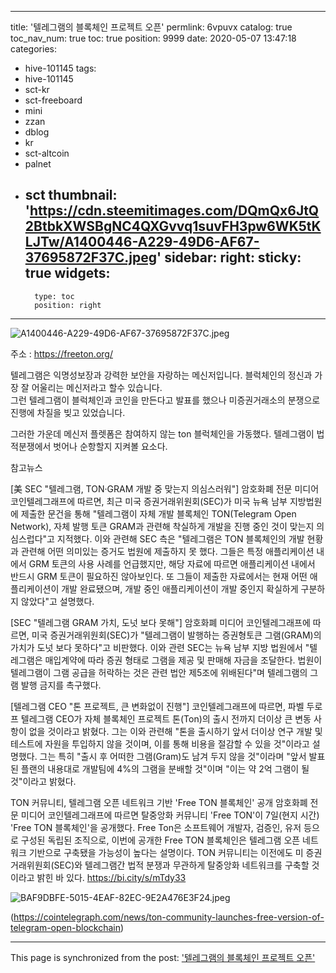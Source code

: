 
---
title: '텔레그램의 블록체인 프로젝트 오픈'
permlink: 6vpuvx
catalog: true
toc_nav_num: true
toc: true
position: 9999
date: 2020-05-07 13:47:18
categories:
- hive-101145
tags:
- hive-101145
- sct-kr
- sct-freeboard
- mini
- zzan
- dblog
- kr
- sct-altcoin
- palnet
- sct
thumbnail: 'https://cdn.steemitimages.com/DQmQx6JtQ2BtbkXWSBgNC4QXGvvq1suvFH3pw6WK5tKLJTw/A1400446-A229-49D6-AF67-37695872F37C.jpeg'
sidebar:
    right:
        sticky: true
widgets:
    -
        type: toc
        position: right
---


![A1400446-A229-49D6-AF67-37695872F37C.jpeg](https://cdn.steemitimages.com/DQmQx6JtQ2BtbkXWSBgNC4QXGvvq1suvFH3pw6WK5tKLJTw/A1400446-A229-49D6-AF67-37695872F37C.jpeg)

주소 : https://freeton.org/

텔레그램은 익명성보장과 강력한 보안을 자랑하는 메신저입니다.  블럭체인의 정신과 가장 잘 어울리는 메신저라고 할수 있습니다.  
그런 텔레그램이 블럭체인과 코인을 만든다고 발표를 했으나 
미증권거래소의 분쟁으로 진행에 차질을 빚고 있었습니다.  

그러한 가운데 메신저 플렛폼은 참여하지 않는 ton 블럭체인을 가동했다. 
텔레그램이 법적분쟁에서 벗어나 순항할지 지켜볼 요소다. 

참고뉴스 

[美 SEC "텔레그램, TON·GRAM 개발 중 맞는지 의심스러워"]
 암호화폐 전문 미디어 코인텔레그래프에 따르면, 최근 미국 증권거래위원회(SEC)가 미국 뉴욕 남부 지방법원에 제출한 문건을 통해 "텔레그램이 자체 개발 블록체인 TON(Telegram Open Network), 자체 발행 토큰 GRAM과 관련해 착실하게 개발을 진행 중인 것이 맞는지 의심스럽다"고 지적했다. 이와 관련해 SEC 측은 "텔레그램은 TON 블록체인의 개발 현황과 관련해 어떤 의미있는 증거도 법원에 제출하지 못 했다. 그들은 특정 애플리케이션 내에서 GRM 토큰의 사용 사례를 언급했지만, 해당 자료에 따르면 애플리케이션 내에서 반드시 GRM 토큰이 필요하진 않아보인다. 또 그들이 제출한 자료에서는 현재 어떤 애플리케이션이 개발 완료됐으며, 개발 중인 애플리케이션이 개발 중인지 확실하게 구분하지 않았다"고 설명했다.

[SEC "텔레그램 GRAM 가치, 도넛 보다 못해"]
 암호화폐 미디어 코인텔레그래프에 따르면, 미국 증권거래위원회(SEC)가 "텔레그램이 발행하는 증권형토큰 그램(GRAM)의 가치가 도넛 보다 못하다"고 비판했다. 이와 관련 SEC는 뉴욕 남부 지방 법원에서 "텔레그램은 매입계약에 따라 증권 형태로 그램을 제공 및 판매해 자금을 조달한다. 법원이 텔레그램이 그램 공급을 허락하는 것은 관련 법안 제5조에 위배된다"며 텔레그램의 그램 발행 금지를 촉구했다.

[텔레그램 CEO "톤 프로젝트, 큰 변화없이 진행"]
 코인텔레그래프에 따르면, 파벨 두로프 텔레그램 CEO가 자체 블록체인 프로젝트 톤(Ton)의 출시 전까지 더이상 큰 변동 사항이 없을 것이라고 밝혔다. 그는 이와 관련해 "톤을 출시하기 앞서 더이상 연구 개발 및 테스트에 자원을 투입하지 않을 것이며, 이를 통해 비용을 절감할 수 있을 것"이라고 설명했다. 그는 특히 "출시 후 어떠한 그램(Gram)도 남겨 두지 않을 것"이라며 "앞서 발표된 플랜의 내용대로 개발팀에 4%의 그램을 분배할 것"이며 "이는 약 2억 그램이 될 것"이라고 밝혔다.

TON 커뮤니티, 텔레그램 오픈 네트워크 기반 'Free TON 블록체인' 공개
 암호화폐 전문 미디어 코인텔레그래프에 따르면 탈중앙화 커뮤니티 'Free TON'이 7일(현지 시간) 'Free TON 블록체인'을 공개했다. Free Ton은 소프트웨어 개발자, 검증인, 유저 등으로 구성된 독립된 조직으로, 이번에 공개한 Free TON 블록체인은 텔레그램 오픈 네트워크 기반으로 구축됐을 가능성이 높다는 설명이다. TON 커뮤니티는 이전에도 미 증권거래위원회(SEC)와 텔레그램간 법적 분쟁과 무관하게 탈중앙화 네트워크를 구축할 것이라고 밝힌 바 있다. 
https://bi.city/s/mTdy33

![BAF9DBFE-5015-4EAF-82EC-9E2A476E3F24.jpeg](https://cdn.steemitimages.com/DQmWmnm7bhkndnFVvreF2keLJHQtYyNYgKCNKm3aZ3iyumL/BAF9DBFE-5015-4EAF-82EC-9E2A476E3F24.jpeg)

(https://cointelegraph.com/news/ton-community-launches-free-version-of-telegram-open-blockchain)

- - -

This page is synchronized from the post: ['텔레그램의 블록체인 프로젝트 오픈'](https://steemit.com/@kingbit/6vpuvx)
